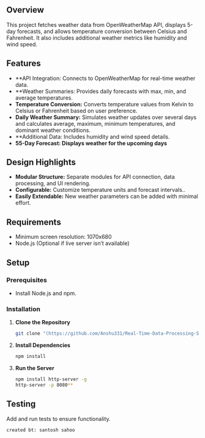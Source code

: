 
## Overview

This project fetches weather data from OpenWeatherMap API, displays 5-day forecasts, and allows temperature conversion between Celsius and Fahrenheit. It also includes additional weather metrics like humidity and wind speed.

## Features

- **API Integration: Connects to OpenWeatherMap for real-time weather data.
- **Weather Summaries: Provides daily forecasts with max, min, and average temperatures.
- **Temperature Conversion:** Converts temperature values from Kelvin to Celsius or Fahrenheit based on user preference.
- **Daily Weather Summary:** Simulates weather updates over several days and calculates average, maximum, minimum temperatures, and dominant weather conditions.
- **Additional Data: Includes humidity and wind speed details.
- **55-Day Forecast: Displays weather for the upcoming days** 

## Design Highlights

- **Modular Structure:** Separate modules for API connection, data processing, and UI rendering.
- **Configurable:**  Customize temperature units and forecast intervals..
- **Easily Extendable:** New weather parameters can be added with minimal effort.

## Requirements
- Minimum screen resolution: 1070x680
- Node.js (Optional if live server isn’t available)

## Setup

### Prerequisites

- Install Node.js and npm.

### Installation

1. **Clone the Repository**
   ```bash
   git clone "(https://github.com/Anshu331/Real-Time-Data-Processing-System-for-Weather-Monitoring-with-Rollups-and-Aggregates.git)

   ```

2. **Install Dependencies**

   ```bash
   npm install
   
   ```
   
3. **Run the Server**

   ```bash
   npm install http-server -g
   http-server -p 8080**
   ```

## Testing

Add and run tests to ensure functionality.
```
created bt: santosh sahoo
